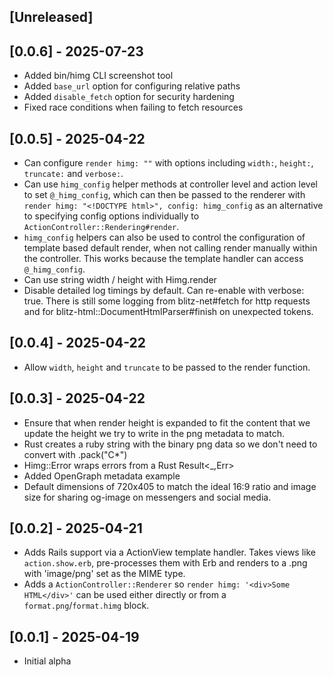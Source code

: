 ## [Unreleased]

## [0.0.6] - 2025-07-23

- Added bin/himg CLI screenshot tool
- Added `base_url` option for configuring relative paths
- Added `disable_fetch` option for security hardening
- Fixed race conditions when failing to fetch resources

## [0.0.5] - 2025-04-22

- Can configure `render himg: ""` with options including `width:`, `height:`,
  `truncate:` and `verbose:`.
- Can use `himg_config` helper methods at controller level and action level
  to set `@_himg_config`, which can then be passed to the renderer with
  `render himg: "<!DOCTYPE html>", config: himg_config` as an alternative to
  specifying config options individually to `ActionController::Rendering#render`.
- `himg_config` helpers can also be used to control the configuration of
  template based default render, when not calling render manually within the
  controller. This works because the template handler can access `@_himg_config`.
- Can use string width / height with Himg.render
- Disable detailed log timings by default. Can re-enable with verbose: true.
  There is still some logging from blitz-net#fetch for http requests and for
  blitz-html::DocumentHtmlParser#finish on unexpected tokens.

## [0.0.4] - 2025-04-22

- Allow `width`, `height` and `truncate` to be passed to the render function.

## [0.0.3] - 2025-04-22

- Ensure that when render height is expanded to fit the content that we update
  the height we try to write in the png metadata to match.
- Rust creates a ruby string with the binary png data so we don't need to convert with .pack("C*")
- Himg::Error wraps errors from a Rust Result<_,Err>
- Added OpenGraph metadata example
- Default dimensions of 720x405 to match the ideal 16:9 ratio and image size
  for sharing og-image on messengers and social media.

## [0.0.2] - 2025-04-21

- Adds Rails support via a ActionView template handler.
  Takes views like `action.show.erb`, pre-processes them with Erb and renders
  to a .png with 'image/png' set as the MIME type.
- Adds a `ActionController::Renderer` so `render himg: '<div>Some HTML</div>'`
  can be used either directly or from a `format.png`/`format.himg` block.

## [0.0.1] - 2025-04-19

- Initial alpha
